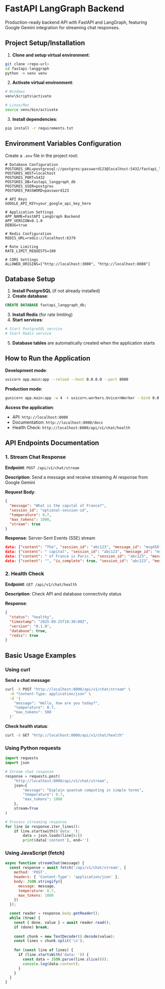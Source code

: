 # FastAPI LangGraph Backend

Production-ready backend API with FastAPI and LangGraph, featuring Google Gemini integration for streaming chat responses.

## Project Setup/Installation

1. **Clone and setup virtual environment**:
```bash
git clone <repo-url>
cd fastapi-langgraph
python -m venv venv
```

2. **Activate virtual environment**:
```bash
# Windows
venv\Scripts\activate

# Linux/Mac
source venv/bin/activate
```

3. **Install dependencies**:
```bash
pip install -r requirements.txt
```

## Environment Variables Configuration

Create a `.env` file in the project root:

```env
# Database Configuration
POSTGRES_URL=postgresql://postgres:password123@localhost:5432/fastapi_langgraph_db
POSTGRES_HOST=localhost
POSTGRES_PORT=5432
POSTGRES_DB=fastapi_langgraph_db
POSTGRES_USER=postgres
POSTGRES_PASSWORD=password123

# API Keys
GOOGLE_API_KEY=your_google_api_key_here

# Application Settings
APP_NAME=FastAPI LangGraph Backend
APP_VERSION=0.1.0
DEBUG=true

# Redis Configuration
REDIS_URL=redis://localhost:6379

# Rate Limiting
RATE_LIMIT_REQUESTS=100

# CORS Settings
ALLOWED_ORIGINS=["http://localhost:3000", "http://localhost:8080"]
```

## Database Setup

1. **Install PostgreSQL** (if not already installed)
2. **Create database**:
```sql
CREATE DATABASE fastapi_langgraph_db;
```
3. **Install Redis** (for rate limiting)
4. **Start services**:
```bash
# Start PostgreSQL service
# Start Redis service
```
5. **Database tables** are automatically created when the application starts

## How to Run the Application

**Development mode**:
```bash
uvicorn app.main:app --reload --host 0.0.0.0 --port 8000
```

**Production mode**:
```bash
gunicorn app.main:app -w 4 -k uvicorn.workers.UvicornWorker --bind 0.0.0.0:8000
```

**Access the application**:
- API: `http://localhost:8000`
- Documentation: `http://localhost:8000/docs`
- Health Check: `http://localhost:8000/api/v1/chat/health`

## API Endpoints Documentation

### 1. Stream Chat Response
**Endpoint**: `POST /api/v1/chat/stream`

**Description**: Send a message and receive streaming AI response from Google Gemini

**Request Body**:
```json
{
  "message": "What is the capital of France?",
  "session_id": "optional-session-id",
  "temperature": 0.7,
  "max_tokens": 1000,
  "stream": true
}
```

**Response**: Server-Sent Events (SSE) stream
```json
data: {"content": "The", "session_id": "abc123", "message_id": "msg456"}
data: {"content": " capital", "session_id": "abc123", "message_id": "msg456"}
data: {"content": " of France is Paris.", "session_id": "abc123", "message_id": "msg456"}
data: {"content": "", "is_complete": true, "session_id": "abc123", "message_id": "msg456"}
```

### 2. Health Check
**Endpoint**: `GET /api/v1/chat/health`

**Description**: Check API and database connectivity status

**Response**:
```json
{
  "status": "healthy",
  "timestamp": "2025-09-25T10:30:00Z",
  "version": "0.1.0",
  "database": true,
  "redis": true
}
```

## Basic Usage Examples

### Using curl

**Send a chat message**:
```bash
curl -X POST "http://localhost:8000/api/v1/chat/stream" \
  -H "Content-Type: application/json" \
  -d '{
    "message": "Hello, how are you today?",
    "temperature": 0.7,
    "max_tokens": 500
  }'
```

**Check health status**:
```bash
curl -X GET "http://localhost:8000/api/v1/chat/health"
```

### Using Python requests

```python
import requests
import json

# Stream chat response
response = requests.post(
    "http://localhost:8000/api/v1/chat/stream",
    json={
        "message": "Explain quantum computing in simple terms",
        "temperature": 0.7,
        "max_tokens": 1000
    },
    stream=True
)

# Process streaming response
for line in response.iter_lines():
    if line.startswith(b'data: '):
        data = json.loads(line[6:])
        print(data['content'], end='')
```

### Using JavaScript (fetch)

```javascript
async function streamChat(message) {
  const response = await fetch('/api/v1/chat/stream', {
    method: 'POST',
    headers: { 'Content-Type': 'application/json' },
    body: JSON.stringify({
      message: message,
      temperature: 0.7,
      max_tokens: 1000
    })
  });

  const reader = response.body.getReader();
  while (true) {
    const { done, value } = await reader.read();
    if (done) break;
    
    const chunk = new TextDecoder().decode(value);
    const lines = chunk.split('\n');
    
    for (const line of lines) {
      if (line.startsWith('data: ')) {
        const data = JSON.parse(line.slice(6));
        console.log(data.content);
      }
    }
  }
}
```